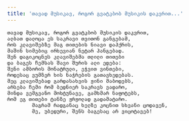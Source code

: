 ```yaml
---
title: 'თავად მუსიკავ, როგორ გვატკბობ მუსიკის დაკვრით...'
---
```


    თავად მუსიკავ, როგორ გვატკბობ მუსიკის დაკვრით,
    ალბათ დალოცა ეს საკრავი თვითონ განგებამ,
    როს კლავიშებზე მაგ თითების ნიავი დაჰქრის,
    მაშინ სიმებიც ირხევიან ნეტარ ჰანგებად.
    შენ დაგიკოცნეს კლავიშებმა თლილი თითები
    და ბაგეს ჩემსას შავი შურის ალი ედება:
    შენი ამბორის მონატრული, ეჭვით ვინთები,
    როდესაც ვუმზერ ხის ნაჭრების გათავხედებას.
    მეც კლავიშებად გარდასახვის ჟინი მაბოდებს,
    არსება ჩემი რომ ბედნიერ საკრავს ვადარო,
    მინდა ვემგვანო მოხტუნავე, გამხმარ ნაფოტებს,
    რომ ეგ თითები ტანზე ჟრჟოლად გადამატარო.
            მაგრამ რადგანაც ხელზე კოცნით სხვანი ცოდავენ,
            მე, უბედური, შენს ბაგესაც არ ვიცოტავებ!
